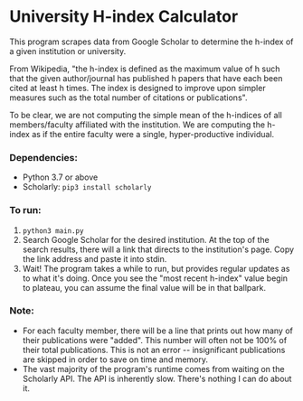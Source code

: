 # University H-index Calculator

This program scrapes data from Google Scholar to determine the h-index of a given institution or university. 

From Wikipedia, "the h-index is defined as the maximum value of h such that the given author/journal has published h papers that have each been cited at least h times. The index is designed to improve upon simpler measures such as the total number of citations or publications".

To be clear, we are not computing the simple mean of the h-indices of all members/faculty affiliated with the institution. We are computing the h-index as if the entire faculty were a single, hyper-productive individual.

### Dependencies:
- Python 3.7 or above
- Scholarly: `pip3 install scholarly`

### To run:
1. `python3 main.py`
2. Search Google Scholar for the desired institution. At the top of the search results, there will a link that directs to the institution's page. Copy the link address and paste it into stdin.
3. Wait! The program takes a while to run, but provides regular updates as to what it's doing. Once you see the "most recent h-index" value begin to plateau, you can assume the final value will be in that ballpark.

### Note:
- For each faculty member, there will be a line that prints out how many of their publications were "added". This number will often not be 100% of their total publications. This is not an error -- insignificant publications are skipped in order to save on time and memory.
- The vast majority of the program's runtime comes from waiting on the Scholarly API. The API is inherently slow. There's nothing I can do about it.